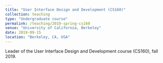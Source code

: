```yaml
---
title: "User Interface Design and Development (CS160)"
collection: teaching
type: "Undergraduate course"
permalink: /teaching/2019-spring-cs160
venue: "University of California, Berkeley"
date: 2019-09-15
location: "Berkeley, CA, USA"
---
```

Leader of the User Interface Design and Development course (CS160), fall 2019.
